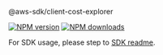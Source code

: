 @aws-sdk/client-cost-explorer

[![NPM version](https://img.shields.io/npm/v/@aws-sdk/client-cost-explorer/rc.svg)](https://www.npmjs.com/package/@aws-sdk/client-cost-explorer)
[![NPM downloads](https://img.shields.io/npm/dm/@aws-sdk/client-cost-explorer.svg)](https://www.npmjs.com/package/@aws-sdk/client-cost-explorer)

For SDK usage, please step to [SDK readme](https://github.com/aws/aws-sdk-js-v3).
